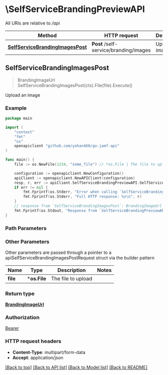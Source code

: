 # \SelfServiceBrandingPreviewAPI

All URIs are relative to */api*

Method | HTTP request | Description
------------- | ------------- | -------------
[**SelfServiceBrandingImagesPost**](SelfServiceBrandingPreviewAPI.md#SelfServiceBrandingImagesPost) | **Post** /self-service/branding/images | Upload an image 



## SelfServiceBrandingImagesPost

> BrandingImageUrl SelfServiceBrandingImagesPost(ctx).File(file).Execute()

Upload an image 



### Example

```go
package main

import (
    "context"
    "fmt"
    "os"
    openapiclient "github.com/yohan460/go-jamf-api"
)

func main() {
    file := os.NewFile(1234, "some_file") // *os.File | The file to upload

    configuration := openapiclient.NewConfiguration()
    apiClient := openapiclient.NewAPIClient(configuration)
    resp, r, err := apiClient.SelfServiceBrandingPreviewAPI.SelfServiceBrandingImagesPost(context.Background()).File(file).Execute()
    if err != nil {
        fmt.Fprintf(os.Stderr, "Error when calling `SelfServiceBrandingPreviewAPI.SelfServiceBrandingImagesPost``: %v\n", err)
        fmt.Fprintf(os.Stderr, "Full HTTP response: %v\n", r)
    }
    // response from `SelfServiceBrandingImagesPost`: BrandingImageUrl
    fmt.Fprintf(os.Stdout, "Response from `SelfServiceBrandingPreviewAPI.SelfServiceBrandingImagesPost`: %v\n", resp)
}
```

### Path Parameters



### Other Parameters

Other parameters are passed through a pointer to a apiSelfServiceBrandingImagesPostRequest struct via the builder pattern


Name | Type | Description  | Notes
------------- | ------------- | ------------- | -------------
 **file** | ***os.File** | The file to upload | 

### Return type

[**BrandingImageUrl**](BrandingImageUrl.md)

### Authorization

[Bearer](../README.md#Bearer)

### HTTP request headers

- **Content-Type**: multipart/form-data
- **Accept**: application/json

[[Back to top]](#) [[Back to API list]](../README.md#documentation-for-api-endpoints)
[[Back to Model list]](../README.md#documentation-for-models)
[[Back to README]](../README.md)

